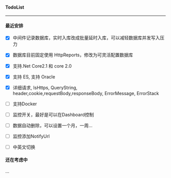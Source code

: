 ﻿
#### TodoList   
------
 
 
 #### 最近安排

- [x] 中间件记录数据库，实时入库改成批量延时入库，可以减轻数据库并发写入压力 
- [x] 数据库目前固定使用 HttpReports，修改为可灵活配置数据库  
- [x] 支持.Net Core2.1 和 core 2.0
- [x] 支持 ES, 支持 Oracle
- [x] 详细请求, IsHttps, QueryString, header,cookie,requestBody,responseBody, ErrorMessage, ErrorStack


- [ ] 支持Docker
- [ ] 监控开关，最好是可以在Dashboard控制
- [ ] 数据自动删除，可以设置一个月，一周...
- [ ] 监控添加NotifyUrl
- [ ] 中英文切换



#### 还在考虑中 
... 
 
